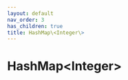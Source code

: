 ```yaml
---
layout: default
nav_order: 3
has_children: true
title: HashMap\<Integer\>
---
```


# **HashMap\<Integer\>**

